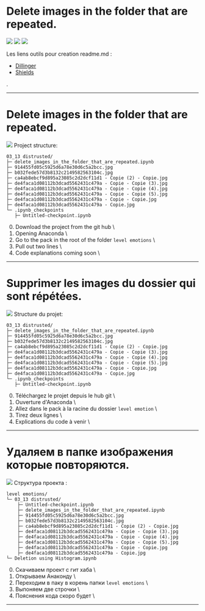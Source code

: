 
# Delete images in the folder that are repeated.
![](https://img.shields.io/badge/Langue-English-blue) ![](https://img.shields.io/badge/Langue-Fran%C3%A7ais-green) ![](https://img.shields.io/badge/Langue-%D0%A0%D1%83%D1%81%D1%81%D0%BA%D0%B8%D0%B9-red)


Les liens outils pour creation readme.md : 
- [Dillinger](https://dillinger.io/)
- [Shields](https://shields.io/)

.
***
# Delete images in the folder that are repeated.
![](https://img.shields.io/badge/Langue-English-blue)
Project structure:
```
03_13 distrusted/
├─ delete_images_in_the_folder_that_are_repeated.ipynb
├─ 914455fd05c5925d6a78e30d6c5a2bcc.jpg
├─ b032fede57d3b8132c2149582563104c.jpg
├─ ca4ab8ebcf9d895a23085c2d2dcf11d1 - Copie (2) - Copie.jpg
├─ de4faca1d08112b3dcad5562431c479a - Copie - Copie (3).jpg
├─ de4faca1d08112b3dcad5562431c479a - Copie - Copie (4).jpg
├─ de4faca1d08112b3dcad5562431c479a - Copie - Copie (5).jpg
├─ de4faca1d08112b3dcad5562431c479a - Copie - Copie.jpg
├─ de4faca1d08112b3dcad5562431c479a - Copie.jpg
└─ .ipynb_checkpoints
   ├─ Untitled-checkpoint.ipynb 
```
0. Download the project from the git hub \
1. Opening Anaconda \
2. Go to the pack in the root of the folder `level emotions` \
3. Pull out two lines \
4. Code explanations coming soon \

***
# Supprimer les images du dossier qui sont répétées.
![](https://img.shields.io/badge/Langue-Fran%C3%A7ais-green)
Structure du projet:
```
03_13 distrusted/
├─ delete_images_in_the_folder_that_are_repeated.ipynb
├─ 914455fd05c5925d6a78e30d6c5a2bcc.jpg
├─ b032fede57d3b8132c2149582563104c.jpg
├─ ca4ab8ebcf9d895a23085c2d2dcf11d1 - Copie (2) - Copie.jpg
├─ de4faca1d08112b3dcad5562431c479a - Copie - Copie (3).jpg
├─ de4faca1d08112b3dcad5562431c479a - Copie - Copie (4).jpg
├─ de4faca1d08112b3dcad5562431c479a - Copie - Copie (5).jpg
├─ de4faca1d08112b3dcad5562431c479a - Copie - Copie.jpg
├─ de4faca1d08112b3dcad5562431c479a - Copie.jpg
└─ .ipynb_checkpoints
   ├─ Untitled-checkpoint.ipynb 
```

0. Téléchargez le projet depuis le hub git \
1. Ouverture d'Anaconda \
2. Allez dans le pack à la racine du dossier `level emotion` \
3. Tirez deux lignes \
4. Explications du code à venir \

***
# Удаляем в папке изображения которые повторяются.
![](https://img.shields.io/badge/Langue-%D0%A0%D1%83%D1%81%D1%81%D0%BA%D0%B8%D0%B9-red)
Структура проекта :
```
level emotions/
└─ 03_13 distrusted/
    ├─ Untitled-checkpoint.ipynb 
    ├─ delete_images_in_the_folder_that_are_repeated.ipynb
    ├─ 914455fd05c5925d6a78e30d6c5a2bcc.jpg
    ├─ b032fede57d3b8132c2149582563104c.jpg
    ├─ ca4ab8ebcf9d895a23085c2d2dcf11d1 - Copie (2) - Copie.jpg
    ├─ de4faca1d08112b3dcad5562431c479a - Copie - Copie (3).jpg
    ├─ de4faca1d08112b3dcad5562431c479a - Copie - Copie (4).jpg
    ├─ de4faca1d08112b3dcad5562431c479a - Copie - Copie (5).jpg
    ├─ de4faca1d08112b3dcad5562431c479a - Copie - Copie.jpg
    ├─ de4faca1d08112b3dcad5562431c479a - Copie.jpg
└─ Deletion using Histogram.ipynb
```
0. Скачиваем проект с гит хаба \
1. Открываем Анаконду \
2. Переходим в паку в корень папки `level emotions` \
3. Выпоняем две строчки  \
4. Пояснения кода скоро будет  \


***